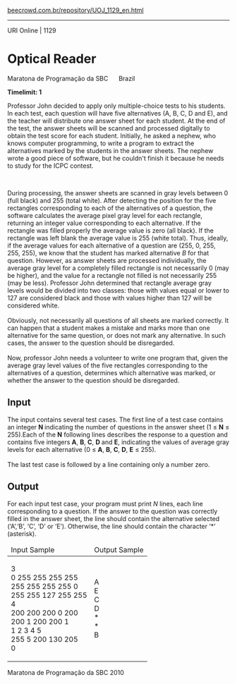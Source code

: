 <p><a href="https://www.beecrowd.com.br/repository/UOJ_1129_en.html">beecrowd.com.br/repository/UOJ_1129_en.html</a></p><hr>
<div>
  <span>URI Online | 1129</span>
  <h1>Optical Reader</h1>
  <div><p>Maratona de Programação da SBC <img alt="" src="https://resources.beecrowd.com.br/gallery/images/flags/br.gif" style="width: 16px; height: 11px;"> Brazil</p>
  </div>
  <strong>Timelimit: 1</strong>
</div>
<div>
<div>
  <p>
   Professor John decided to apply only multiple-choice tests to his students. In each test, each question will have five alternatives (A, B, C, D and E), and the teacher will distribute one answer sheet for each student. At the end of the test, the answer sheets will be scanned and processed digitally to obtain the test score for each student. Initially, he asked a nephew, who knows computer programming, to write a program to extract the alternatives marked by the students in the answer sheets. The nephew wrote a good piece of software, but he couldn't finish it because he needs to study for the ICPC contest.</p>
  <br>
  <p>
   During processing, the answer sheets are scanned in gray levels between 0 (full black) and 255 (total white). After detecting the position for the five rectangles corresponding to each of the alternatives of a question, the software calculates the average pixel gray level for each rectangle, returning an integer value corresponding to each alternative. If the rectangle was filled properly the average value is zero (all black). If the rectangle was left blank the average value is 255 (white total). Thus, ideally, if the average values for each alternative of a question are (255, 0, 255, 255, 255), we know that the student has marked alternative <i>B</i> for that question. However, as answer sheets are processed individually, the average gray level for a completely filled rectangle is not necessarily 0 (may be higher), and the value for a rectangle not filled is not necessarily 255 (may be less). Professor John determined that rectangle average gray levels would be divided into two classes: those with values equal or lower to 127 are considered black and those with values higher than 127 will be considered white.<br>
  <br>
   Obviously, not necessarily all questions of all sheets are marked correctly. It can happen that a student makes a mistake and marks more than one alternative for the same question, or does not mark any alternative. In such cases, the answer to the question should be disregarded.<br>
  <br>
   Now, professor John needs a volunteer to write one program that, given the average gray level values of the five rectangles corresponding to the alternatives of a question, determines which alternative was marked, or whether the answer to the question should be disregarded.</p>
</div>
<h2>Input</h2>
<div>
  <p>
   The input contains several test cases. The first line of a test case contains an integer <strong>N </strong>indicating the number of questions in the answer sheet (1 ≤ <strong>N</strong> ≤ 255).Each of the <strong>N</strong> following lines describes the response to a question and contains five integers <strong>A</strong>, <strong>B</strong>, <strong>C</strong>, <strong>D </strong>and <strong>E</strong>, indicating the values of average gray levels for each alternative (0 ≤ <strong>A</strong>, <strong>B</strong>, <strong>C</strong>, <strong>D</strong>, <strong>E</strong> ≤ 255).<br>
  <br>
   The last test case is followed by a line containing only a number zero.</p>
</div>
<h2>Output</h2>
<div>
  <p>
   For each input test case, your program must print <i>N</i> lines, each line corresponding to a question. If the answer to the question was correctly filled in the answer sheet, the line should contain the alternative selected (‘A’,‘B’, ‘C’, ‘D’ or ‘E’). Otherwise, the line should contain the character ‘*’ (asterisk).</p>
</div>
<div></div>
  <table>
    <thead>
      <tr>
        <td>Input Sample</td>
        <td>Output Sample</td>
      </tr>
    </thead>
    <tbody>
      <tr>
        <td>
          <p>
           3<br>
           0 255 255 255 255<br>
           255 255 255 255 0<br>
           255 255 127 255 255<br>
           4<br>
           200 200 200 0 200<br>
           200 1 200 200 1<br>
           1 2 3 4 5<br>
           255 5 200 130 205<br>
           0</p>
        </td>
        <td>
          <p>
           A<br>
           E<br>
           C<br>
           D<br>
           *<br>
           *<br>
           B</p>
        </td>
      </tr>
    </tbody>
  </table>
  <p>
   Maratona de Programação da SBC 2010</p>
</div>